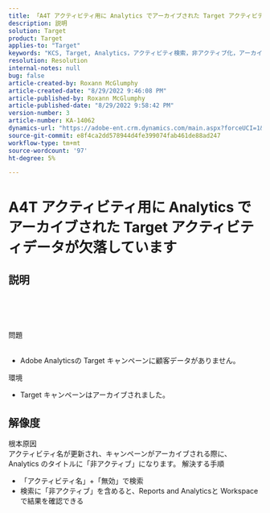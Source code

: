 ```yaml
---
title: 「A4T アクティビティ用に Analytics でアーカイブされた Target アクティビティデータが欠落しています」
description: 説明
solution: Target
product: Target
applies-to: "Target"
keywords: "KCS, Target, Analytics，アクティビティ検索，非アクティブ化，アーカイブ済み"
resolution: Resolution
internal-notes: null
bug: false
article-created-by: Roxann McGlumphy
article-created-date: "8/29/2022 9:46:08 PM"
article-published-by: Roxann McGlumphy
article-published-date: "8/29/2022 9:58:42 PM"
version-number: 3
article-number: KA-14062
dynamics-url: "https://adobe-ent.crm.dynamics.com/main.aspx?forceUCI=1&pagetype=entityrecord&etn=knowledgearticle&id=0e880cf8-e327-ed11-9db1-002248086d3d"
source-git-commit: e8f4ca2dd578944d4fe399074fab461de88ad247
workflow-type: tm+mt
source-wordcount: '97'
ht-degree: 5%

---
```


# A4T アクティビティ用に Analytics でアーカイブされた Target アクティビティデータが欠落しています

## 説明

<br><br><br><br>問題<br><br>
- Adobe Analyticsの Target キャンペーンに顧客データがありません。



環境
- Target キャンペーンはアーカイブされました。



## 解像度

根本原因<br>
アクティビティ名が更新され、キャンペーンがアーカイブされる際に、Analytics のタイトルに「非アクティブ」になります。
解決する手順
- 「アクティビティ名」+「無効」で検索
- 検索に「非アクティブ」を含めると、Reports and Analyticsと Workspace で結果を確認できる

